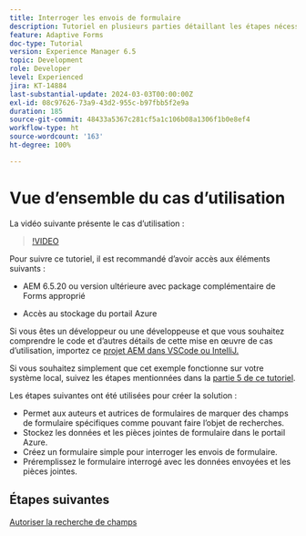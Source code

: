 ```yaml
---
title: Interroger les envois de formulaire
description: Tutoriel en plusieurs parties détaillant les étapes nécessaires pour interroger les envois de formulaire stockés dans Azure Portal
feature: Adaptive Forms
doc-type: Tutorial
version: Experience Manager 6.5
topic: Development
role: Developer
level: Experienced
jira: KT-14884
last-substantial-update: 2024-03-03T00:00:00Z
exl-id: 08c97626-73a9-43d2-955c-b97fbb5f2e9a
duration: 185
source-git-commit: 48433a5367c281cf5a1c106b08a1306f1b0e8ef4
workflow-type: ht
source-wordcount: '163'
ht-degree: 100%

---
```


# Vue d’ensemble du cas d’utilisation

La vidéo suivante présente le cas d’utilisation :

>[!VIDEO](https://video.tv.adobe.com/v/3443498?learn=on&captions=fre_fr)


Pour suivre ce tutoriel, il est recommandé d’avoir accès aux éléments suivants :

* AEM 6.5.20 ou version ultérieure avec package complémentaire de Forms approprié

* Accès au stockage du portail Azure



Si vous êtes un développeur ou une développeuse et que vous souhaitez comprendre le code et d’autres détails de cette mise en œuvre de cas d’utilisation, importez ce [projet AEM dans VSCode ou IntelliJ.](assets/azuredemoproject.zip)

Si vous souhaitez simplement que cet exemple fonctionne sur votre système local, suivez les étapes mentionnées dans la [partie 5 de ce tutoriel](./part5.md).

Les étapes suivantes ont été utilisées pour créer la solution :

* Permet aux auteurs et autrices de formulaires de marquer des champs de formulaire spécifiques comme pouvant faire l’objet de recherches.
* Stockez les données et les pièces jointes de formulaire dans le portail Azure.
* Créez un formulaire simple pour interroger les envois de formulaire.
* Préremplissez le formulaire interrogé avec les données envoyées et les pièces jointes.

## Étapes suivantes

[Autoriser la recherche de champs](./part1.md)
